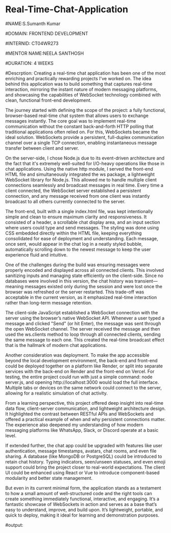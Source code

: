 # Real-Time-Chat-Application

#NAME:S.Sumanth Kumar

#DOMAIN: FRONTEND DEVELOPMENT

#INTERNID: CT04WR273

#MENTOR NAME:NEELA SANTHOSH

#DURATION: 4 WEEKS

#Descrption: Creating a real-time chat application has been one of the most enriching and practically rewarding projects I've worked on. The idea behind this application was to build something that captures real-time interaction, mirroring the instant nature of modern messaging platforms, and showcasing the capabilities of WebSocket technology combined with clean, functional front-end development.

The journey started with defining the scope of the project: a fully functional, browser-based real-time chat system that allows users to exchange messages instantly. The core goal was to implement real-time communication without the constant back-and-forth HTTP polling that traditional applications often relied on. For this, WebSockets became the ideal solution. WebSockets provide a persistent, full-duplex communication channel over a single TCP connection, enabling instantaneous message transfer between client and server.

On the server-side, I chose Node.js due to its event-driven architecture and the fact that it's extremely well-suited for I/O-heavy operations like those in chat applications. Using the native http module, I served the front-end HTML file and simultaneously integrated the ws package, a lightweight WebSocket library for Node.js. This allowed me to handle multiple client connections seamlessly and broadcast messages in real time. Every time a client connected, the WebSocket server established a persistent connection, and any message received from one client was instantly broadcast to all others currently connected to the server.

The front-end, built with a single index.html file, was kept intentionally simple and clean to ensure maximum clarity and responsiveness. It consisted of a header, a scrollable chat display area, and an input section where users could type and send messages. The styling was done using CSS embedded directly within the HTML file, keeping everything consolidated for ease of deployment and understanding. Each message, once sent, would appear in the chat log in a neatly styled bubble, automatically scrolling down to the newest message to keep the user experience fluid and intuitive.

One of the challenges during the build was ensuring messages were properly encoded and displayed across all connected clients. This involved sanitizing inputs and managing state efficiently on the client-side. Since no databases were involved in this version, the chat history was transient—meaning messages existed only during the session and were lost once the browser was refreshed or the server restarted. This trade-off was acceptable in the current version, as it emphasized real-time interaction rather than long-term message retention.

The client-side JavaScript established a WebSocket connection with the server using the browser’s native WebSocket API. Whenever a user typed a message and clicked "Send" (or hit Enter), the message was sent through the open WebSocket channel. The server received the message and then used the ws.clients method to loop through all connected clients, sending the same message to each one. This created the real-time broadcast effect that is the hallmark of modern chat applications.

Another consideration was deployment. To make the app accessible beyond the local development environment, the back-end and front-end could be deployed together on a platform like Render, or split into separate services with the back-end on Render and the front-end on Vercel. For testing, the entire project could run with just a simple command: node server.js, and opening http://localhost:3000 would load the full interface. Multiple tabs or devices on the same network could connect to the server, allowing for a realistic simulation of chat activity.

From a learning perspective, this project offered deep insight into real-time data flow, client-server communication, and lightweight architecture design. It highlighted the contrast between RESTful APIs and WebSockets and offered a practical example of when and why persistent connections matter. The experience also deepened my understanding of how modern messaging platforms like WhatsApp, Slack, or Discord operate at a basic level.

If extended further, the chat app could be upgraded with features like user authentication, message timestamps, avatars, chat rooms, and even file sharing. A database (like MongoDB or PostgreSQL) could be introduced to retain chat history. Typing indicators, seen/unseen statuses, and even emoji support could bring the project closer to real-world expectations. The client UI could be enhanced using React or Vue to introduce component-based modularity and better state management.

But even in its current minimal form, the application stands as a testament to how a small amount of well-structured code and the right tools can create something immediately functional, interactive, and engaging. It’s a fantastic showcase of WebSockets in action and serves as a base that’s easy to understand, improve, and build upon. It’s lightweight, portable, and quick to deploy, making it ideal for learning and demonstration purposes.

#output:
